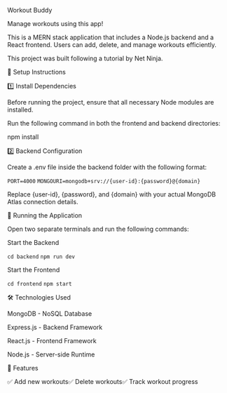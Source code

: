 Workout Buddy

Manage workouts using this app!

This is a MERN stack application that includes a Node.js backend and a React frontend. Users can add, delete, and manage workouts efficiently.

This project was built following a tutorial by Net Ninja.

🚀 Setup Instructions

1️⃣ Install Dependencies

Before running the project, ensure that all necessary Node modules are installed.

Run the following command in both the frontend and backend directories:

npm install

2️⃣ Backend Configuration

Create a .env file inside the backend folder with the following format:

`PORT=4000`
`MONGOURI=mongodb+srv://{user-id}:{password}@{domain}`

Replace {user-id}, {password}, and {domain} with your actual MongoDB Atlas connection details.

🎯 Running the Application

Open two separate terminals and run the following commands:

Start the Backend

` cd backend `
`npm run dev`

Start the Frontend

`cd frontend`
`npm start`

🛠 Technologies Used

MongoDB - NoSQL Database

Express.js - Backend Framework

React.js - Frontend Framework

Node.js - Server-side Runtime

📌 Features

✅ Add new workouts✅ Delete workouts✅ Track workout progress

